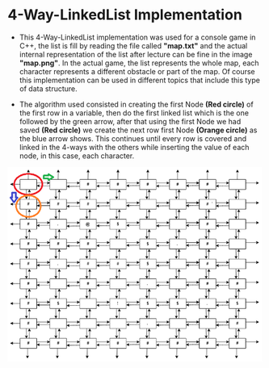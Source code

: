 # 4-Way-LinkedList Implementation

- This  4-Way-LinkedList implementation was used for a console game in C++, the list
is fill by reading the file called **"map.txt"** and the actual internal representation
of the list after lecture can be fine in the image **"map.png"**. In the actual game, the list
represents the whole map, each character represents a different obstacle or part of the map. Of course
this implementation can be used in different topics that include this type of data structure.

- The algorithm used consisted in creating the first Node **(Red circle)** of the first row in a variable, then do 
the first linked list which is the one followed by the green arrow, after that using the first Node we had saved **(Red circle)**
we create the next row first Node **(Orange circle)** as the blue arrow shows. This continues until every row is covered and linked 
in the 4-ways with the others while inserting the value of each node, in this case, each character.


![Image of map](https://github.com/Alvarodb/4-Way-LinkedList/blob/master/fourLinkedList/algorithm.png)


